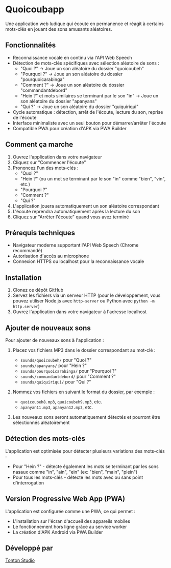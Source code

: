 # Quoicoubapp

Une application web ludique qui écoute en permanence et réagit à certains mots-clés en jouant des sons amusants aléatoires.

## Fonctionnalités

- Reconnaissance vocale en continu via l'API Web Speech
- Détection de mots-clés spécifiques avec sélection aléatoire de sons :
  - "Quoi ?" → Joue un son aléatoire du dossier "quoicoubeh"
  - "Pourquoi ?" → Joue un son aléatoire du dossier "pourquoicarabinga"
  - "Comment ?" → Joue un son aléatoire du dossier "commandantdebord"
  - "Hein ?" et mots similaires se terminant par le son "in" → Joue un son aléatoire du dossier "apanyans"
  - "Qui ?" → Joue un son aléatoire du dossier "quiquiriqui"
- Cycle automatique : détection, arrêt de l'écoute, lecture du son, reprise de l'écoute
- Interface minimaliste avec un seul bouton pour démarrer/arrêter l'écoute
- Compatible PWA pour création d'APK via PWA Builder

## Comment ça marche

1. Ouvrez l'application dans votre navigateur
2. Cliquez sur "Commencer l'écoute"
3. Prononcez l'un des mots-clés :
   - "Quoi ?"
   - "Hein ?" (ou un mot se terminant par le son "in" comme "bien", "vin", etc.)
   - "Pourquoi ?"
   - "Comment ?"
   - "Qui ?"
4. L'application jouera automatiquement un son aléatoire correspondant
5. L'écoute reprendra automatiquement après la lecture du son
6. Cliquez sur "Arrêter l'écoute" quand vous avez terminé

## Prérequis techniques

- Navigateur moderne supportant l'API Web Speech (Chrome recommandé)
- Autorisation d'accès au microphone
- Connexion HTTPS ou localhost pour la reconnaissance vocale

## Installation

1. Clonez ce dépôt GitHub
2. Servez les fichiers via un serveur HTTP (pour le développement, vous pouvez utiliser Node.js avec `http-server` ou Python avec `python -m http.server`)
3. Ouvrez l'application dans votre navigateur à l'adresse localhost

## Ajouter de nouveaux sons

Pour ajouter de nouveaux sons à l'application :

1. Placez vos fichiers MP3 dans le dossier correspondant au mot-clé :
   - `sounds/quoicoubeh/` pour "Quoi ?"
   - `sounds/apanyans/` pour "Hein ?"
   - `sounds/pourquoicarabinga/` pour "Pourquoi ?"
   - `sounds/commandantdebord/` pour "Comment ?"
   - `sounds/quiquiriqui/` pour "Qui ?"

2. Nommez vos fichiers en suivant le format du dossier, par exemple :
   - `quoicoubeh8.mp3`, `quoicoubeh9.mp3`, etc.
   - `apanyan11.mp3`, `apanyan12.mp3`, etc.

3. Les nouveaux sons seront automatiquement détectés et pourront être sélectionnés aléatoirement

## Détection des mots-clés

L'application est optimisée pour détecter plusieurs variations des mots-clés :

- Pour "Hein ?" - détecte également les mots se terminant par les sons nasaux comme "in", "ain", "ein" (ex: "bien", "main", "plein")
- Pour tous les mots-clés - détecte les mots avec ou sans point d'interrogation

## Version Progressive Web App (PWA)

L'application est configurée comme une PWA, ce qui permet :
- L'installation sur l'écran d'accueil des appareils mobiles
- Le fonctionnement hors ligne grâce au service worker
- La création d'APK Android via PWA Builder

## Développé par

[Tonton Studio](https://github.com/TontonStudio)